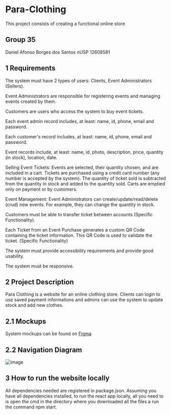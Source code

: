 # Para-Clothing
This project consists of creating a functional online store

## Group 35

Daniel Afonso Borges dos Santos nUSP 12608581

## 1 Requirements
The system must have 2 types of users: Clients, Event Administrators (Sellers).

Event Administrators are responsible for registering events and managing events created by them.

Customers are users who access the system to buy event tickets.

Each event admin record includes, at least: name, id, phone, email and password.

Each customer's record includes, at least: name, id, phone, email and password.

Event records include, at least: name, id, photo, description, price, quantity (in stock), location, date.

Selling Event Tickets: Events are selected, their quantity chosen, and are included in a cart. Tickets are purchased using a credit card number (any number is accepted by the system). The quantity of ticket sold is subtracted from the quantity in stock and added to the quantity sold. Carts are emptied only on payment or by customers.

Event Management: Event Administrators can create/update/read/delete (crud) new events. For example, they can change the quantity in stock.

Customers must be able to transfer ticket between accounts (Specific Functionality).

Each Ticket from an Event Purchase generates a custom QR Code containing the ticket information. This QR Code is used to validate the ticket. (Specific Functionality)

The system must provide accessibility requirements and provide good usability.

The system must be responsive.

## 2 Project Description
Para Clothing is a website for an online clothing store. Clients can login to use saved payment informations and admins can use the system to update stock and add new clothes.

## 2.1 Mockups
System mockups can be found on [Figma](https://www.figma.com/file/YBPxkVqP2wwhZdSkiORqki/Para-Clothing?type=design&t=gUSDNbVm6pWNIKPL-0)

## 2.2 Navigation Diagram
![image](https://user-images.githubusercontent.com/68250033/236710200-be3761ca-ec34-4316-a998-c028a6499881.png)

## 3 How to run the website locally
All dependencies needed are registered in package.json.
Assuming you have all dependencies installed, to run the react app locally, all you need to is open the cmd in the directory where you downloaded all the files a run the command npm start.

